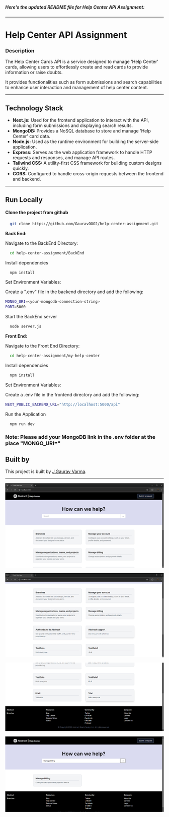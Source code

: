 
##### Here's the updated README file for Help Center API Assignment:
---

# Help Center API Assignment

### Description

The Help Center Cards API is a service designed to manage 'Help Center' cards, allowing users to effortlessly create and read cards to provide information or raise doubts. 

It provides functionalities such as form submissions and search capabilities to enhance user interaction and management of help center content.

---

## Technology Stack

- **Next.js:** Used for the frontend application to interact with the API, including form submissions and displaying search results.
- **MongoDB:** Provides a NoSQL database to store and manage 'Help Center' card data.
- **Node.js:** Used as the runtime environment for building the server-side application.
- **Express:** Serves as the web application framework to handle HTTP requests and responses, and manage API routes.
- **Tailwind CSS:** A utility-first CSS framework for building custom designs quickly.
- **CORS:** Configured to handle cross-origin requests between the frontend and backend.

---


## Run Locally


#### Clone the project from github



```bash
  git clone https://github.com/GauravOOO2/help-center-assignment.git
```
**Back End:**

Navigate to the BackEnd Directory:

```bash
  cd help-center-assignment/BackEnd

```

Install dependencies

```bash
  npm install
```

Set Environment Variables:

Create a ".env" file in the backend directory and add the following:
```bash
MONGO_URI=<your-mongodb-connection-string>
PORT=5000

```
Start the BackEnd server 

```bash
  node server.js
```

**Front End:**

Navigate to the Front End Directory:

```bash
  cd help-center-assignment/my-help-center

```

Install dependencies

```bash
  npm install
```

Set Environment Variables:

Create a .env file in the frontend directory and add the following:

```bash
NEXT_PUBLIC_BACKEND_URL="http://localhost:5000/api"

```
Run the Application 

```bash
  npm run dev
```
### Note: Please add your MongoDB link in the .env folder at the place "MONGO_URI="

## Built by

This project is built by [J.Gaurav Varma](https://github.com/GauravOOO2).

---


![alt text](</media/Screenshot 2024-08-18 204345.png>)

![alt text](/media/image.png)

![alt text](/media/image-1.png)

![alt text](/media/image-2.png)
